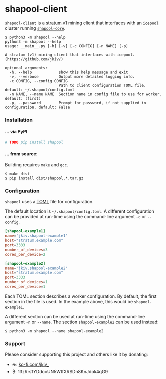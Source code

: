 # shapool-client

`shapool-client` is a [stratum v1](https://en.bitcoin.it/wiki/Stratum_mining_protocol) mining client that interfaces with an [`icepool`](https://github.com/jkiv/icepool-board) cluster running [`shapool-core`](https://github.com/jkiv/shapool-core).

```
$ python3 -m shapool --help
python3 -m shapool --help
usage: __main__.py [-h] [-v] [-c CONFIG] [-n NAME] [-p]

A stratum (v1) mining client that interfaces with icepool. (https://github.com/jkiv/)

optional arguments:
  -h, --help            show this help message and exit
  -v, --verbose         Output more detailed logging info.
  -c CONFIG, --config CONFIG
                        Path to client configuration TOML file. default: ~/.shapool/config.toml
  -n NAME, --name NAME  Section name in config file to use for worker. default: (first)
  -p, --password        Prompt for password, if not supplied in configuration. default: False
```

### Installation

#### ... via PyPI

```bash
# TODO pip install shapool
```

#### ... from source:

Building requires `make` and `gcc`.

```
$ make dist
$ pip install dist/shapool.*.tar.gz 
```

### Configuration

`shapool` uses a [TOML](https://github.com/toml-lang/toml) file for configuration.

The default location is `~/.shapool/config.toml`. A different configuration can be provided at run-time using the command-line argument `-c` or `--config`.

```toml
[shapool-example1]
name='jkiv.shapool-example1'
host="stratum.example.com"
port=3333
number_of_devices=3
cores_per_device=2

[shapool-example2]
name='jkiv.shapool-example2'
host="stratum.example.com"
port=3333
number_of_devices=1
cores_per_device=1
```

Each TOML section describes a worker configuration. By default, the first section in the file is used. In the example above, this would be `shapool-example1`.

A different section can be used at run-time using the command-line argument `-n` or `--name`. The section `shapool-example2` can be used instead:

```
$ python3 -m shapool --name shapool-example2
```

### Support

Please consider supporting this project and others like it by donating:

* ☕: [ko-fi.com/jkiv_](https://ko-fi.com/jkiv_)
* ₿: 13zRrs1YDdooUN5WtfXRSDn8KnJdok4qG9
